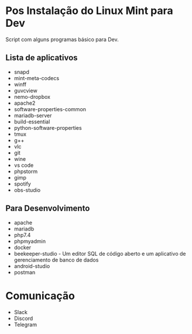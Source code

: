 # Pos Instalação do Linux Mint para Dev

Script com alguns programas básico para Dev.

## Lista de aplicativos
* snapd
* mint-meta-codecs
* winff
* guvcview
* nemo-dropbox
* apache2
* software-properties-common
* mariadb-server
* build-essential
* python-software-properties
* tmux
* g++
* vlc
* git
* wine
* vs code
* phpstorm
* gimp
* spotify
* obs-studio


## Para Desenvolvimento

* apache
* mariadb
* php7.4
* phpmyadmin
* docker
* beekeeper-studio - Um editor SQL de código aberto e um aplicativo de gerenciamento de banco de dados
* android-studio
* postman

# Comunicação

* Slack
* Discord
* Telegram

